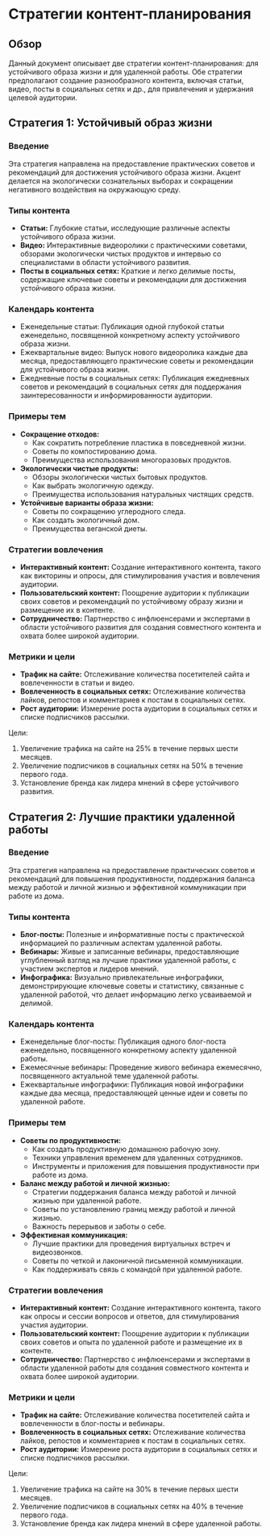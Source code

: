 # Стратегии контент-планирования

## Обзор

Данный документ описывает две стратегии контент-планирования: для устойчивого образа жизни и для удаленной работы. Обе стратегии предполагают создание разнообразного контента, включая статьи, видео, посты в социальных сетях и др., для привлечения и удержания целевой аудитории.

## Стратегия 1: Устойчивый образ жизни

### Введение

Эта стратегия направлена на предоставление практических советов и рекомендаций для достижения устойчивого образа жизни. Акцент делается на экологически сознательных выборах и сокращении негативного воздействия на окружающую среду.

### Типы контента

- **Статьи:** Глубокие статьи, исследующие различные аспекты устойчивого образа жизни.
- **Видео:** Интерактивные видеоролики с практическими советами, обзорами экологически чистых продуктов и интервью со специалистами в области устойчивого развития.
- **Посты в социальных сетях:** Краткие и легко делимые посты, содержащие ключевые советы и рекомендации для достижения устойчивого образа жизни.


### Календарь контента

- Еженедельные статьи: Публикация одной глубокой статьи еженедельно, посвященной конкретному аспекту устойчивого образа жизни.
- Ежеквартальные видео: Выпуск нового видеоролика каждые два месяца, предоставляющего практические советы и рекомендации для устойчивого образа жизни.
- Ежедневные посты в социальных сетях: Публикация ежедневных советов и рекомендаций в социальных сетях для поддержания заинтересованности и информированности аудитории.

### Примеры тем

- **Сокращение отходов:**
    - Как сократить потребление пластика в повседневной жизни.
    - Советы по компостированию дома.
    - Преимущества использования многоразовых продуктов.
- **Экологически чистые продукты:**
    - Обзоры экологически чистых бытовых продуктов.
    - Как выбрать экологичную одежду.
    - Преимущества использования натуральных чистящих средств.
- **Устойчивые варианты образа жизни:**
    - Советы по сокращению углеродного следа.
    - Как создать экологичный дом.
    - Преимущества веганской диеты.


### Стратегии вовлечения

- **Интерактивный контент:** Создание интерактивного контента, такого как викторины и опросы, для стимулирования участия и вовлечения аудитории.
- **Пользовательский контент:** Поощрение аудитории к публикации своих советов и рекомендаций по устойчивому образу жизни и размещение их в контенте.
- **Сотрудничество:** Партнерство с инфлюенсерами и экспертами в области устойчивого развития для создания совместного контента и охвата более широкой аудитории.

### Метрики и цели

- **Трафик на сайте:** Отслеживание количества посетителей сайта и вовлеченности в статьи и видео.
- **Вовлеченность в социальных сетях:** Отслеживание количества лайков, репостов и комментариев к постам в социальных сетях.
- **Рост аудитории:** Измерение роста аудитории в социальных сетях и списке подписчиков рассылки.

Цели:

1. Увеличение трафика на сайте на 25% в течение первых шести месяцев.
2. Увеличение подписчиков в социальных сетях на 50% в течение первого года.
3. Установление бренда как лидера мнений в сфере устойчивого развития.


## Стратегия 2: Лучшие практики удаленной работы

### Введение

Эта стратегия направлена на предоставление практических советов и рекомендаций для повышения продуктивности, поддержания баланса между работой и личной жизнью и эффективной коммуникации при работе из дома.

### Типы контента

- **Блог-посты:** Полезные и информативные посты с практической информацией по различным аспектам удаленной работы.
- **Вебинары:** Живые и записанные вебинары, предоставляющие углубленный взгляд на лучшие практики удаленной работы, с участием экспертов и лидеров мнений.
- **Инфографика:** Визуально привлекательные инфографики, демонстрирующие ключевые советы и статистику, связанные с удаленной работой, что делает информацию легко усваиваемой и делимой.


### Календарь контента

- Еженедельные блог-посты: Публикация одного блог-поста еженедельно, посвященного конкретному аспекту удаленной работы.
- Ежемесячные вебинары: Проведение живого вебинара ежемесячно, посвященного актуальной теме удаленной работы.
- Ежеквартальные инфографики: Публикация новой инфографики каждые два месяца, предоставляющей ценные идеи и советы по удаленной работе.

### Примеры тем

- **Советы по продуктивности:**
    - Как создать продуктивную домашнюю рабочую зону.
    - Техники управления временем для удаленных сотрудников.
    - Инструменты и приложения для повышения продуктивности при работе из дома.
- **Баланс между работой и личной жизнью:**
    - Стратегии поддержания баланса между работой и личной жизнью при удаленной работе.
    - Советы по установлению границ между работой и личной жизнью.
    - Важность перерывов и заботы о себе.
- **Эффективная коммуникация:**
    - Лучшие практики для проведения виртуальных встреч и видеозвонков.
    - Советы по четкой и лаконичной письменной коммуникации.
    - Как поддерживать связь с командой при удаленной работе.


### Стратегии вовлечения

- **Интерактивный контент:** Создание интерактивного контента, такого как опросы и сессии вопросов и ответов, для стимулирования участия аудитории.
- **Пользовательский контент:** Поощрение аудитории к публикации своих советов и опыта по удаленной работе и размещение их в контенте.
- **Сотрудничество:** Партнерство с инфлюенсерами и экспертами в области удаленной работы для создания совместного контента и охвата более широкой аудитории.

### Метрики и цели

- **Трафик на сайте:** Отслеживание количества посетителей сайта и вовлеченности в блог-посты и вебинары.
- **Вовлеченность в социальных сетях:** Отслеживание количества лайков, репостов и комментариев к постам в социальных сетях.
- **Рост аудитории:** Измерение роста аудитории в социальных сетях и списке подписчиков рассылки.

Цели:

1. Увеличение трафика на сайте на 30% в течение первых шести месяцев.
2. Увеличение подписчиков в социальных сетях на 40% в течение первого года.
3. Установление бренда как лидера мнений в сфере удаленной работы.